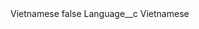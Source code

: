 <?xml version="1.0" encoding="UTF-8"?>
<CustomMetadata xmlns="http://soap.sforce.com/2006/04/metadata" xmlns:xsi="http://www.w3.org/2001/XMLSchema-instance" xmlns:xsd="http://www.w3.org/2001/XMLSchema">
    <label>Vietnamese</label>
    <protected>false</protected>
    <values>
        <field>Language__c</field>
        <value xsi:type="xsd:string">Vietnamese</value>
    </values>
</CustomMetadata>
